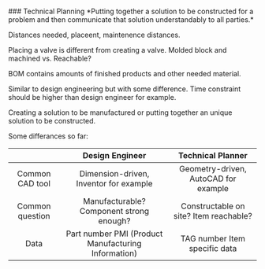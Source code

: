 <br> 
### Technical Planning
*Putting together a solution to be constructed for a problem and then communicate that solution understandably to all parties.*


Distances needed, placeent, maintenence distances. 

Placing a valve is different from creating a valve. Molded block and machined vs. Reachable? 

BOM contains amounts of finished products and other needed material. 


Similar to design engineering but with some difference. 
Time constraint should be higher than design engineer for example. 


Creating a solution to be manufactured or putting together an unique solution to be constructed. 

Some differances so far: 

|                   |                   Design Engineer                   |            Technical Planner            |
|:-----------------:|:---------------------------------------------------:|:---------------------------------------:|
|  Common CAD tool  |        Dimension-driven, Inventor for example       |   Geometry-driven, AutoCAD for example  |
|  Common question  |       Manufacturable? Component strong enough?      | Constructable on site? Item reachable?  |
|        Data       | Part number PMI (Product Manufacturing Information) |      TAG number Item specific data      |



